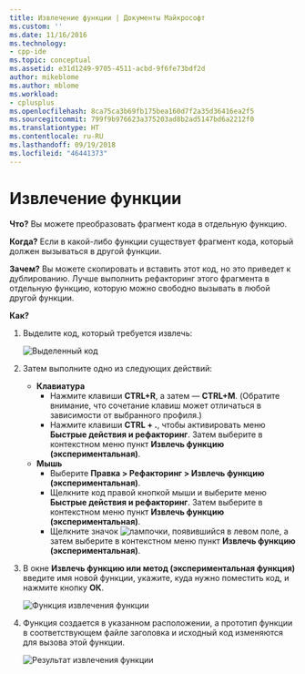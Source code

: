 ```yaml
---
title: Извлечение функции | Документы Майкрософт
ms.custom: ''
ms.date: 11/16/2016
ms.technology:
- cpp-ide
ms.topic: conceptual
ms.assetid: e31d1249-9705-4511-acbd-9f6fe73bdf2d
author: mikeblome
ms.author: mblome
ms.workload:
- cplusplus
ms.openlocfilehash: 8ca75ca3b69fb175bea160d7f2a35d36416ea2f5
ms.sourcegitcommit: 799f9b976623a375203ad8b2ad5147bd6a2212f0
ms.translationtype: HT
ms.contentlocale: ru-RU
ms.lasthandoff: 09/19/2018
ms.locfileid: "46441373"
---
```

# <a name="extract-function"></a>Извлечение функции
**Что?** Вы можете преобразовать фрагмент кода в отдельную функцию.

**Когда?** Если в какой-либо функции существует фрагмент кода, который должен вызываться в другой функции.

**Зачем?** Вы можете скопировать и вставить этот код, но это приведет к дублированию.  Лучше выполнить рефакторинг этого фрагмента в отдельную функцию, которую можно свободно вызывать в любой другой функции.

**Как?**

1. Выделите код, который требуется извлечь:

   ![Выделенный код](images/extractfunction_highlight.png)

1. Затем выполните одно из следующих действий:
   * **Клавиатура**
     * Нажмите клавиши **CTRL+R**, а затем — **CTRL+M**.  (Обратите внимание, что сочетание клавиш может отличаться в зависимости от выбранного профиля.)
     * Нажмите клавиши **CTRL + .**, чтобы активировать меню **Быстрые действия и рефакторинг**. Затем выберите в контекстном меню пункт **Извлечь функцию (экспериментальная)**.
   * **Мышь**
     * Выберите **Правка > Рефакторинг > Извлечь функцию (экспериментальная)**.
     * Щелкните код правой кнопкой мыши и выберите меню **Быстрые действия и рефакторинг**. Затем выберите в контекстном меню пункт **Извлечь функцию (экспериментальная)**.
     * Щелкните значок ![лампочки](images/bulb.png), появившийся в левом поле, а затем выберите в контекстном меню пункт **Извлечь функцию (экспериментальная)**.

1. В окне **Извлечь функцию или метод (экспериментальная функция)** введите имя новой функции, укажите, куда нужно поместить код, и нажмите кнопку **ОК**.

   ![Функция извлечения функции](images/extractfunction_dialog.png)

1. Функция создается в указанном расположении, а прототип функции в соответствующем файле заголовка и исходный код изменяются для вызова этой функции.

   ![Результат извлечения функции](images/extractfunction_result.png)